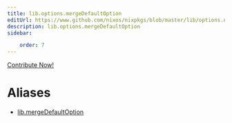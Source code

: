 ```yaml
---
title: lib.options.mergeDefaultOption
editUrl: https://www.github.com/nixos/nixpkgs/blob/master/lib/options.nix#L234C24
description: lib.options.mergeDefaultOption
sidebar:

    order: 7
---
```


<a href="https://www.github.com/nixos/nixpkgs/blob/master/lib/options.nix#L234C24">Contribute Now!</a>


# Aliases

- [lib.mergeDefaultOption](./reference/lib/lib-mergeDefaultOption)


